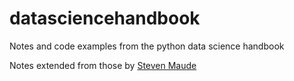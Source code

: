 # datasciencehandbook
Notes and code examples from the python data science handbook

Notes extended from those by [Steven Maude](https://github.com/StevenMaude/python-data-science-handbook-notes)
